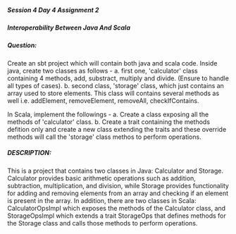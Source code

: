 ##### Session 4 Day 4 Assignment 2

##### Interoperability Between Java And Scala

##### Question:
Create an sbt project which will contain both java and scala code. Inside java, create two classes as follows -
    a. first one, 'calculator' class containing 4 methods, add, substract, multiply and divide. (Ensure to handle all types of cases).
    b. second class, 'storage' class, which just contains an array used to store elements. This class will contains several methods as well i.e. addElement, removeElement, removeAll, checkIfContains.

In Scala, implement the followings -
    a. Create a class exposing all the methods of 'calculator' class.
    b. Create a trait containing the methods defition only and create a new class extending the traits and these override methods will call the 'storage' class methos to perform operations.
    
   
##### DESCRIPTION: 
This is a project that contains two classes in Java: Calculator and Storage. Calculator provides basic arithmetic operations such as addition, subtraction, multiplication, and division, while Storage provides functionality for adding and removing elements from an array and checking if an element is present in the array. In addition, there are two classes in Scala: CalculatorOpsImpl which exposes the methods of the Calculator class, and StorageOpsImpl which extends a trait StorageOps that defines methods for the Storage class and calls those methods to perform operations.







